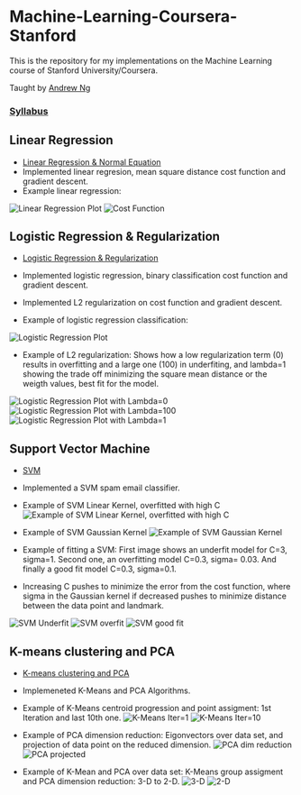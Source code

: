 # Machine-Learning-Coursera-Stanford

This is the repository for my implementations on the Machine Learning course of Stanford University/Coursera.

Taught by [Andrew Ng](http://www.andrewng.org/)

### [Syllabus](https://www.coursera.org/learn/machine-learning/home/welcome)

## Linear Regression 
* [Linear Regression & Normal Equation](https://github.com/AdalbertoCq/Machine-Learning-Coursera-Stanford/tree/master/Linear%20regression)
* Implemented linear regresion, mean square distance cost function and gradient descent.
* Example linear regression: 

![Linear Regression Plot](https://github.com/AdalbertoCq/Machine-Learning-Coursera-Stanford/blob/master/Linear%20regression/images/Linear_regression.png "Linear Regression Plot")
![Cost Function](https://github.com/AdalbertoCq/Machine-Learning-Coursera-Stanford/blob/master/Linear%20regression/images/Cost_function.png "Cost Function")


## Logistic Regression & Regularization
* [Logistic Regression & Regularization](https://github.com/AdalbertoCq/Machine-Learning-Coursera-Stanford/tree/master/Logistic%20Regression)
* Implemented logistic regression, binary classification cost function and gradient descent.
* Implemented L2 regularization on cost function and gradient descent.

* Example of logistic regression classification:

![Logistic Regression Plot](https://github.com/AdalbertoCq/Machine-Learning-Coursera-Stanford/blob/master/Logistic%20Regression/images/Logistic_regression.png "Logistic Regression Plot")

* Example of L2 regularization: Shows how a low regularization term (0) results in overfitting and a large one (100) in underfiting, and lambda=1 showing the trade off minimizing the square mean distance or the weigth values, best fit for the model.

![Logistic Regression Plot with Lambda=0](https://github.com/AdalbertoCq/Machine-Learning-Coursera-Stanford/blob/master/Logistic%20Regression/images/Logistic_regression_reg_lambda_0.png "Logistic Regression Plot with Lambda=0")
![Logistic Regression Plot with Lambda=100](https://github.com/AdalbertoCq/Machine-Learning-Coursera-Stanford/blob/master/Logistic%20Regression/images/Logistic_regression_reg_lambda_100.png "Logistic Regression Plot with Lambda=100")
![Logistic Regression Plot with Lambda=1](https://github.com/AdalbertoCq/Machine-Learning-Coursera-Stanford/blob/master/Logistic%20Regression/images/Logistic_regression_reg_lambda_1.png "Logistic Regression Plot with Lambda=1")

## Support Vector Machine
* [SVM](https://github.com/AdalbertoCq/Machine-Learning-Coursera-Stanford/tree/master/Support%20Vector%20Machine)
* Implemented a SVM spam email classifier.

* Example of SVM Linear Kernel, overfitted with high C
![Example of SVM Linear Kernel, overfitted with high C](https://github.com/AdalbertoCq/Machine-Learning-Coursera-Stanford/blob/master/Support%20Vector%20Machine/images/SVM_linear_kernel_high_C.png "Example of SVM Linear Kernel")
* Example of SVM Gaussian Kernel
![Example of SVM Gaussian Kernel](https://github.com/AdalbertoCq/Machine-Learning-Coursera-Stanford/blob/master/Support%20Vector%20Machine/images/SVM_gaussian_kernel.png "Example of SVM Gaussian Kernel")

* Example of fitting a SVM: First image shows an underfit model for C=3, sigma=1. Second one, an overfitting model C=0.3, sigma= 0.03. And finally a good fit model C=0.3, sigma=0.1.
* Increasing C pushes to minimize the error from the cost function, where sigma in the Gaussian kernel if decreased pushes to minimize distance between the data point and landmark.

![SVM Underfit](https://github.com/AdalbertoCq/Machine-Learning-Coursera-Stanford/blob/master/Support%20Vector%20Machine/images/SVM_spam_classifier_underfit_C3_sigma_1.png "SVM Underfit")
![SVM overfit](https://github.com/AdalbertoCq/Machine-Learning-Coursera-Stanford/blob/master/Support%20Vector%20Machine/images/SVM_spam_classifier_overfit_C0_3_sigma_0_03.png "SVM Overfit")
![SVM good fit](https://github.com/AdalbertoCq/Machine-Learning-Coursera-Stanford/blob/master/Support%20Vector%20Machine/images/SVM_spam_classifier_good_fit_C0_3_sigma_0_1.png "SVM good fit")


## K-means clustering and PCA
* [K-means clustering and PCA](https://github.com/AdalbertoCq/Machine-Learning-Coursera-Stanford/tree/master/K-means%20clustering%20and%20PCA)
* Implemeneted K-Means and PCA Algorithms.
* Example of K-Means centroid progression and point assigment: 1st Iteration and last 10th one.
![K-Means Iter=1](https://github.com/AdalbertoCq/Machine-Learning-Coursera-Stanford/blob/master/K-means%20clustering%20and%20PCA/plots/K-Means_example_iter1.png "K-Means Iter=1")
![K-Means Iter=10](https://github.com/AdalbertoCq/Machine-Learning-Coursera-Stanford/blob/master/K-means%20clustering%20and%20PCA/plots/K-Means_example_iter10.png "K-Means Iter=10")

* Example of PCA dimension reduction: Eigonvectors over data set, and projection of data point on the reduced dimension.
![PCA dim reduction](https://github.com/AdalbertoCq/Machine-Learning-Coursera-Stanford/blob/master/K-means%20clustering%20and%20PCA/plots/Eigonvectors%20over%20data%20set.png "PCA dim reduction")
![PCA projected](https://github.com/AdalbertoCq/Machine-Learning-Coursera-Stanford/blob/master/K-means%20clustering%20and%20PCA/plots/Projection%20over%20reduced%20dimension.png "PCA projected.")

* Example of K-Mean and PCA over data set: K-Means group assigment and PCA dimension reduction: 3-D to 2-D.
![3-D](https://github.com/AdalbertoCq/Machine-Learning-Coursera-Stanford/blob/master/K-means%20clustering%20and%20PCA/plots/K-Means%20over%203D%20data%20set.png "3-D")
![2-D](https://github.com/AdalbertoCq/Machine-Learning-Coursera-Stanford/blob/master/K-means%20clustering%20and%20PCA/plots/K-means%20data%20with%20PCA%20dim%20reduction.png "2-D")

